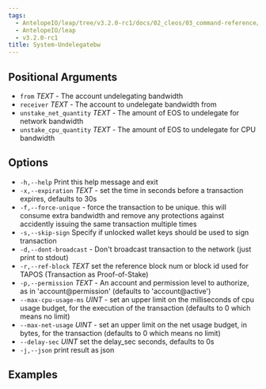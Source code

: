 ```yaml
---
tags:
  - AntelopeIO/leap/tree/v3.2.0-rc1/docs/02_cleos/03_command-reference/system/system-undelegatebw.md
  - AntelopeIO/leap
  - v3.2.0-rc1
title: System-Undelegatebw
---
```

## Positional Arguments
- `from` _TEXT_ - The account undelegating bandwidth
- `receiver` _TEXT_ - The account to undelegate bandwidth from
- `unstake_net_quantity` _TEXT_ - The amount of EOS to undelegate for network bandwidth
- `unstake_cpu_quantity` _TEXT_  - The amount of EOS to undelegate for CPU bandwidth

## Options
- `-h,--help` Print this help message and exit
- `-x,--expiration` _TEXT_ - set the time in seconds before a transaction expires, defaults to 30s
- `-f,--force-unique` - force the transaction to be unique. this will consume extra bandwidth and remove any protections against accidently issuing the same transaction multiple times
- `-s,--skip-sign` Specify if unlocked wallet keys should be used to sign transaction
- `-d,--dont-broadcast` - Don't broadcast transaction to the network (just print to stdout)
- `-r,--ref-block` _TEXT_         set the reference block num or block id used for TAPOS (Transaction as Proof-of-Stake)
- `-p,--permission`  _TEXT_ - An account and permission level to authorize, as in 'account@permission' (defaults to 'account@active')
- `--max-cpu-usage-ms` _UINT_ - set an upper limit on the milliseconds of cpu usage budget, for the execution of the transaction (defaults to 0 which means no limit)
- `--max-net-usage` _UINT_ - set an upper limit on the net usage budget, in bytes, for the transaction (defaults to 0 which means no limit)
- `--delay-sec` _UINT_            set the delay_sec seconds, defaults to 0s
- `-j,--json` print result as json

## Examples
